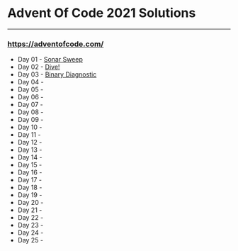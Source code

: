 # Advent Of Code 2021 Solutions
***
### https://adventofcode.com/

* Day 01 - [Sonar Sweep](https://adventofcode.com/2021/day/1)
* Day 02 - [Dive!](https://adventofcode.com/2021/day/2)
* Day 03 - [Binary Diagnostic](https://adventofcode.com/2021/day/3)
* Day 04 - [](https://adventofcode.com/2021/day/4)
* Day 05 - [](https://adventofcode.com/2021/day/5)
* Day 06 - [](https://adventofcode.com/2021/day/6)
* Day 07 - [](https://adventofcode.com/2021/day/7)
* Day 08 - [](https://adventofcode.com/2021/day/8)
* Day 09 - [](https://adventofcode.com/2021/day/9)
* Day 10 - [](https://adventofcode.com/2021/day/10)
* Day 11 - [](https://adventofcode.com/2021/day/11)
* Day 12 - [](https://adventofcode.com/2021/day/12)
* Day 13 - [](https://adventofcode.com/2021/day/13)
* Day 14 - [](https://adventofcode.com/2021/day/14)
* Day 15 - [](https://adventofcode.com/2021/day/15)
* Day 16 - [](https://adventofcode.com/2021/day/16)
* Day 17 - [](https://adventofcode.com/2021/day/17)
* Day 18 - [](https://adventofcode.com/2021/day/18)
* Day 19 - [](https://adventofcode.com/2021/day/19)
* Day 20 - [](https://adventofcode.com/2021/day/20)
* Day 21 - [](https://adventofcode.com/2021/day/21)
* Day 22 - [](https://adventofcode.com/2021/day/22)
* Day 23 - [](https://adventofcode.com/2021/day/23)
* Day 24 - [](https://adventofcode.com/2021/day/24)
* Day 25 - [](https://adventofcode.com/2021/day/25)
